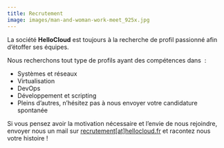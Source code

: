 ```yaml
---
title: Recrutement
image: images/man-and-woman-work-meet_925x.jpg
---
```

La société **HelloCloud** est toujours à la recherche de profil passionné afin d&#8217;étoffer ses équipes.

Nous recherchons tout type de profils ayant des compétences dans  :

  * Systèmes et réseaux
  * Virtualisation
  * DevOps
  * Développement et scripting
  * Pleins d&#8217;autres, n&#8217;hésitez pas à nous envoyer votre candidature spontanée

Si vous pensez avoir la motivation nécessaire et l&#8217;envie de nous rejoindre, envoyer nous un mail sur [recrutement[at]hellocloud.fr][1] et racontez nous votre histoire !

 [1]: mailto:recrutement@hellocloud.fr